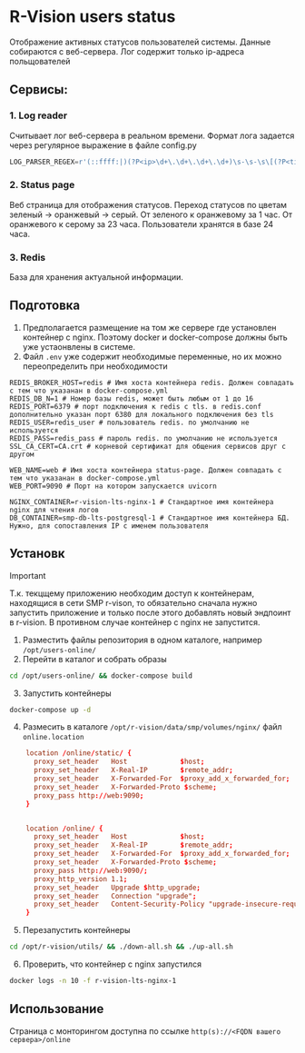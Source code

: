 # R-Vision users status

Отображение активных статусов пользователей системы.
Данные собираются с веб-сервера. Лог содержит только ip-адреса польщователей 

## Сервисы:

### 1. Log reader

Считывает лог веб-сервера в реальном времени. Формат лога задается через регулярное выражение в файле config.py

```python
LOG_PARSER_REGEX=r'(::ffff:|)(?P<ip>\d+\.\d+\.\d+\.\d+)\s-\s-\s\[(?P<time>[^\]]+)\]\s"(?P<method>.*?)\s(?P<path>.*?)\s(?P<protocol>.*?)"\s(?P<status>\d+)\s(?P<size>\d+)\s"(?P<referer>.*?)"\s"(?P<user_agent>.*?)"'
```
### 2. Status page

Веб страница для отображения статусов. 
Переход статусов по цветам зеленый -> оранжевый -> серый.
От зеленого к оранжевому за 1 час.
От оранжевого к серому за 23 часа.
Пользователи хранятся в базе 24 часа.

### 3. Redis

База для хранения актуальной информации.



## Подготовка
    
1. Предполагается размещение на том же сервере где установлен контейнер с nginx. Поэтому docker и docker-compose должны быть уже устаонвлены в системе.
2. Файл `.env` уже содержит необходимые переменные, но их можно переопределить при необходимости

```
REDIS_BROKER_HOST=redis # Имя хоста контейнера redis. Должен совпадать с тем что указанан в docker-compose.yml
REDIS_DB_N=1 # Номер базы redis, может быть любым от 1 до 16
REDIS_PORT=6379 # порт подключения к redis c tls. в redis.conf дополнительно указан порт 6380 для локального подключения без tls
REDIS_USER=redis_user # пользователь redis. по умолчанию не используется
REDIS_PASS=redis_pass # пароль redis. по умолчанию не используется
SSL_CA_CERT=CA.crt # корневой сертификат для общения сервисов друг с другом

WEB_NAME=web # Имя хоста контейнера status-page. Должен совпадать с тем что указанан в docker-compose.yml
WEB_PORT=9090 # Порт на котором запускается uvicorn

NGINX_CONTAINER=r-vision-lts-nginx-1 # Стандартное имя контейнера nginx для чтения логов
DB_CONTAINER=smp-db-lts-postgresql-1 # Стандартное имя контейнера БД. Нужно, для сопоставления IP c именем пользователя

```

## Установк

>[!IMPORTANT]
>Т.к. текцщему приложению необходим доступ к контейнерам, находящися в сети SMP r-vison, то обязательно сначала нужно запустить приложение и только после этого добавлять новый эндпоинт в r-vision.
>В противном случае контейнер с nginx не запустится.

1. Разместить файлы репозитория в одном каталоге, например `/opt/users-online/`
2. Перейти в каталог и собрать образы
```bash
cd /opt/users-online/ && docker-compose build
```
3. Запустить контейнеры
```bash
docker-compose up -d
```
4. Размесить в каталоге `/opt/r-vision/data/smp/volumes/nginx/` файл `online.location`
```conf
    location /online/static/ {
      proxy_set_header   Host             $host;
      proxy_set_header   X-Real-IP        $remote_addr;
      proxy_set_header   X-Forwarded-For  $proxy_add_x_forwarded_for;
      proxy_set_header   X-Forwarded-Proto $scheme;
      proxy_pass http://web:9090;
    }


    location /online/ {
      proxy_set_header   Host             $host;
      proxy_set_header   X-Real-IP        $remote_addr;
      proxy_set_header   X-Forwarded-For  $proxy_add_x_forwarded_for;
      proxy_set_header   X-Forwarded-Proto $scheme;
      proxy_pass http://web:9090/;
      proxy_http_version 1.1;
      proxy_set_header   Upgrade $http_upgrade;
      proxy_set_header   Connection "upgrade";
      proxy_set_header   Content-Security-Policy "upgrade-insecure-requests";
    }
```
5. Перезапустить контейнеры 
```bash
cd /opt/r-vision/utils/ && ./down-all.sh && ./up-all.sh
```
6. Проверить, что контейнер с nginx запустился 
```bash
docker logs -n 10 -f r-vision-lts-nginx-1
```

## Использование 

Страница с монторингом доступна по ссылке `http(s)://<FQDN вашего сервера>/online`